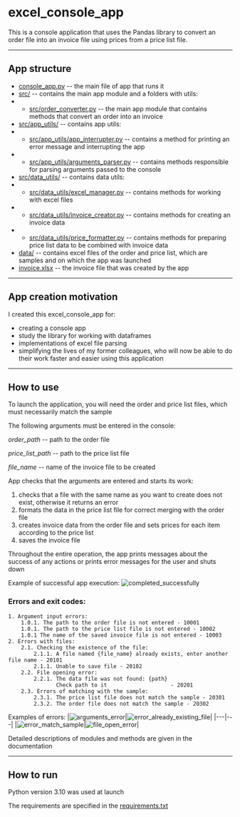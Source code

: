 # excel_console_app
This is a console application that uses the Pandas library to convert an order file into an invoice file using prices from a price list file.

-- --

## App structure

- [console_app.py](https://github.com/fomaaq/excel_console_app/blob/main/console_app.py) -- the main file of app that runs it
- [src/](https://github.com/fomaaq/excel_console_app/tree/main/src) -- contains the main app module and a folders with utils:
- - [src/order_converter.py](https://github.com/fomaaq/excel_console_app/blob/main/src/order_converter.py) -- the main app module that contains methods that convert an order into an invoice
- [src/app_utils/](https://github.com/fomaaq/excel_console_app/tree/main/src/app_utils) -- contains app utils:
- - [src/app_utils/app_interrupter.py](https://github.com/fomaaq/excel_console_app/blob/main/src/app_utils/app_interrupter.py) -- contains a method for printing an error message and interrupting the app
- - [src/app_utils/arguments_parser.py](https://github.com/fomaaq/excel_console_app/blob/main/src/app_utils/arguments_parser.py) -- contains methods responsible for parsing arguments passed to the console
- [src/data_utils/](https://github.com/fomaaq/excel_console_app/tree/main/src/data_utils) -- contains data utils:
- - [src/data_utils/excel_manager.py](https://github.com/fomaaq/excel_console_app/blob/main/src/data_utils/excel_manager.py) -- contains methods for working with excel files
- - [src/data_utils/invoice_creator.py](https://github.com/fomaaq/excel_console_app/blob/main/src/data_utils/invoice_creator.py) -- contains methods for creating an invoice data
- - [src/data_utils/price_formatter.py](https://github.com/fomaaq/excel_console_app/blob/main/src/data_utils/price_formatter.py) -- contains methods for preparing price list data to be combined with invoice data
- [data/](https://github.com/fomaaq/excel_console_app/tree/main/data) -- contains excel files of the order and price list, which are samples and on which the app was launched
- [invoice.xlsx](https://github.com/fomaaq/excel_console_app/blob/main/invoice.xlsx) -- the invoice file that was created by the app
-- --

## App creation motivation

I created this excel_console_app for:
- creating a console app
- study the library for working with dataframes
- implementations of excel file parsing
- simplifying the lives of my former colleagues, who will now be able to do their work faster and easier using this application

-- --

## How to use

To launch the application, you will need the order and price list files, which must necessarily match the sample

The following arguments must be entered in the console:

*order_path* -- path to the order file

*price_list_path* -- path to the price list file

*file_name* -- name of the invoice file to be created

App checks that the arguments are entered and starts its work:
1) checks that a file with the same name as you want to create does not exist, otherwise it returns an error
2) formats the data in the price list file for correct merging with the order file
3) creates invoice data from the order file and sets prices for each item according to the price list
4) saves the invoice file

Throughout the entire operation, the app prints messages about the success of any actions or prints error messages for the user and shuts down

Example of successful app execution: ![completed_successfully](https://github.com/fomaaq/excel_console_app/blob/main/imgs/completed_successfully.png)

### Errors and exit codes:
    1. Argument input errors:
        1.0.1. The path to the order file is not entered - 10001 
        1.0.1. The path to the price list file is not entered - 10002 
        1.0.1 The name of the saved invoice file is not entered - 10003 
    2. Errors with files:
        2.1. Checking the existence of the file:
            2.1.1. A file named {file_name} already exists, enter another file name - 20101
            2.1.1. Unable to save file - 20102
        2.2. File opening error:
            2.2.1. The data file was not found: {path}
                   Check path to it                    - 20201
        2.3. Errors of matching with the sample:
            2.3.1. The price list file does not match the sample - 20301
            2.3.2. The order file does not match the sample - 20302

Examples of errors:
|![arguments_error](https://github.com/fomaaq/excel_console_app/blob/main/imgs/arguments_error.png)|![error_already_existing_file](https://github.com/fomaaq/excel_console_app/blob/main/imgs/error_already_existing_file.png)|
|---|---|
|![error_match_sample](https://github.com/fomaaq/excel_console_app/blob/main/imgs/error_match_sample.png)|![file_open_error](https://github.com/fomaaq/excel_console_app/blob/main/imgs/file_open_error.png)|

Detailed descriptions of modules and methods are given in the documentation

-- --

## How to run
Python version 3.10 was used at launch

The requirements are specified in the [requirements.txt](https://github.com/fomaaq/excel_console_app/blob/main/requirements.txt)
